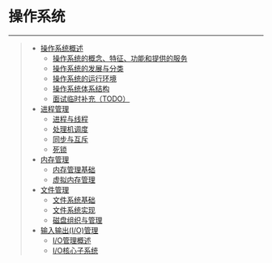 # 操作系统

---

> - [操作系统概述](/计算机基础/操作系统/操作系统概述.md)
>     - [操作系统的概念、特征、功能和提供的服务](/计算机基础/操作系统/操作系统概述.md#操作系统的概念、特征、功能和提供的服务)
>     - [操作系统的发展与分类](/计算机基础/操作系统/操作系统概述.md#操作系统的发展与分类)
>     - [操作系统的运行环境](/计算机基础/操作系统/操作系统概述.md#操作系统的运行环境)
>     - [操作系统体系结构](/计算机基础/操作系统/操作系统概述.md#操作系统体系结构)
>     - [面试临时补充（TODO）](/计算机基础/操作系统/操作系统概述.md#面试临时补充（todo）)
> - [进程管理](/计算机基础/操作系统/进程管理.md)
>     - [进程与线程](/计算机基础/操作系统/进程管理.md#进程与线程)
>     - [处理机调度](/计算机基础/操作系统/进程管理.md#处理机调度)
>     - [同步与互斥](/计算机基础/操作系统/进程管理.md#同步与互斥)
>     - [死锁](/计算机基础/操作系统/进程管理.md#死锁)
> - [内存管理](/计算机基础/操作系统/内存管理.md)
>     - [内存管理基础](/计算机基础/操作系统/内存管理.md#内存管理基础)
>     - [虚拟内存管理](/计算机基础/操作系统/内存管理.md#虚拟内存管理)
> - [文件管理](/计算机基础/操作系统/文件管理.md)
>     - [文件系统基础](/计算机基础/操作系统/文件管理.md#文件系统基础)
>     - [文件系统实现](/计算机基础/操作系统/文件管理.md#文件系统实现)
>     - [磁盘组织与管理](/计算机基础/操作系统/文件管理.md#磁盘组织与管理)
> - [输入输出(I/O)管理](/计算机基础/操作系统/输入输出(I-O)管理.md)
>     - [I/O管理概述](/计算机基础/操作系统/输入输出(I-O)管理.md#io管理概述)
>     - [I/O核心子系统](/计算机基础/操作系统/输入输出(I-O)管理.md#io核心子系统)
